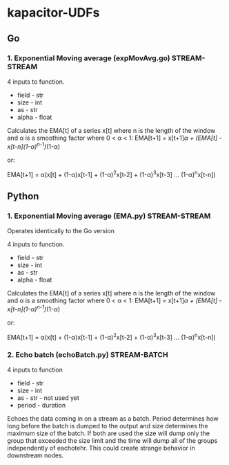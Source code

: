 # kapacitor-UDFs
## Go
### 1. Exponential Moving average (expMovAvg.go) STREAM-STREAM
4 inputs to function.
- field - str
- size - int
- as - str
- alpha - float

Calculates the EMA[t] of a series x[t] where n is the length of the window and α is a smoothing factor where 0 < α < 1:
EMA[t+1] = x[t+1]*α + (EMA[t] - x[t-n]\(1-α)<sup>n-1</sup>)*(1-α)

or:

EMA[t+1] = α(x[t] + (1-α)x[t-1] + (1-α)<sup>2</sup>x[t-2] + (1-α)<sup>3</sup>x[t-3] ... (1-α)<sup>n</sup>x[t-n]) 
## Python
### 1. Exponential Moving average (EMA.py) STREAM-STREAM
Operates identically to the Go version

4 inputs to function.
- field - str
- size - int
- as - str
- alpha - float

Calculates the EMA[t] of a series x[t] where n is the length of the window and α is a smoothing factor where 0 < α < 1:
EMA[t+1] = x[t+1]*α + (EMA[t] - x[t-n]\(1-α)<sup>n-1</sup>)*(1-α)

or:

EMA[t+1] = α(x[t] + (1-α)x[t-1] + (1-α)<sup>2</sup>x[t-2] + (1-α)<sup>3</sup>x[t-3] ... (1-α)<sup>n</sup>x[t-n]) 

### 2. Echo batch (echoBatch.py) STREAM-BATCH
4 inputs to function
- field - str
- size - int
- as - str - not used yet
- period - duration

Echoes the data coming in on a stream as a batch. Period determines how long before the batch is dumped to the output and size determines the 
maximum size of the batch. If both are used the size will dump only the group that exceeded the size limit and the time will dump all of the groups independently of eachotehr.
 This could create strange behavior in downstream nodes.
	
